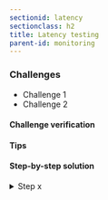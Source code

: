 ```yaml
---
sectionid: latency
sectionclass: h2
title: Latency testing
parent-id: monitoring
---
```


### Challenges
* Challenge 1
* Challenge 2

#### Challenge verification

#### Tips

#### Step-by-step solution

<details>
<summary>Step x</summary>

Run the following commands:

```sh
command to --run
```

</details>
